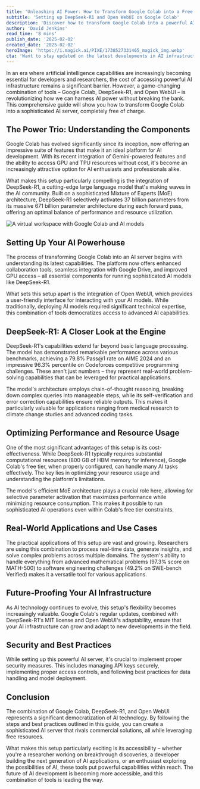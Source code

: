 ```yaml
---
title: 'Unleashing AI Power: How to Transform Google Colab into a Free AI Powerhouse'
subtitle: 'Setting up DeepSeek-R1 and Open WebUI on Google Colab'
description: 'Discover how to transform Google Colab into a powerful AI server using DeepSeek-R1 and Open WebUI, completely free of charge. Learn about the platform's enhanced capabilities, integration techniques, and real-world applications in this comprehensive guide.'
author: 'David Jenkins'
read_time: '8 mins'
publish_date: '2025-02-02'
created_date: '2025-02-02'
heroImage: 'https://i.magick.ai/PIXE/1738527331465_magick_img.webp'
cta: 'Want to stay updated on the latest developments in AI infrastructure and cloud computing? Follow us on LinkedIn for exclusive insights, tutorials, and expert discussions on maximizing free AI resources.'
---
```


In an era where artificial intelligence capabilities are increasingly becoming essential for developers and researchers, the cost of accessing powerful AI infrastructure remains a significant barrier. However, a game-changing combination of tools – Google Colab, DeepSeek-R1, and Open WebUI – is revolutionizing how we can harness AI power without breaking the bank. This comprehensive guide will show you how to transform Google Colab into a sophisticated AI server, completely free of charge.

## The Power Trio: Understanding the Components

Google Colab has evolved significantly since its inception, now offering an impressive suite of features that make it an ideal platform for AI development. With its recent integration of Gemini-powered features and the ability to access GPU and TPU resources without cost, it's become an increasingly attractive option for AI enthusiasts and professionals alike.

What makes this setup particularly compelling is the integration of DeepSeek-R1, a cutting-edge large language model that's making waves in the AI community. Built on a sophisticated Mixture of Experts (MoE) architecture, DeepSeek-R1 selectively activates 37 billion parameters from its massive 671 billion parameter architecture during each forward pass, offering an optimal balance of performance and resource utilization.

![A virtual workspace with Google Colab and AI models](https://i.magick.ai/PIXE/1738527331469_magick_img.webp)

## Setting Up Your AI Powerhouse

The process of transforming Google Colab into an AI server begins with understanding its latest capabilities. The platform now offers enhanced collaboration tools, seamless integration with Google Drive, and improved GPU access – all essential components for running sophisticated AI models like DeepSeek-R1.

What sets this setup apart is the integration of Open WebUI, which provides a user-friendly interface for interacting with your AI models. While traditionally, deploying AI models required significant technical expertise, this combination of tools democratizes access to advanced AI capabilities.

## DeepSeek-R1: A Closer Look at the Engine

DeepSeek-R1's capabilities extend far beyond basic language processing. The model has demonstrated remarkable performance across various benchmarks, achieving a 79.8% Pass@1 rate on AIME 2024 and an impressive 96.3% percentile on Codeforces competitive programming challenges. These aren't just numbers – they represent real-world problem-solving capabilities that can be leveraged for practical applications.

The model's architecture employs chain-of-thought reasoning, breaking down complex queries into manageable steps, while its self-verification and error correction capabilities ensure reliable outputs. This makes it particularly valuable for applications ranging from medical research to climate change studies and advanced coding tasks.

## Optimizing Performance and Resource Usage

One of the most significant advantages of this setup is its cost-effectiveness. While DeepSeek-R1 typically requires substantial computational resources (800 GB of HBM memory for inference), Google Colab's free tier, when properly configured, can handle many AI tasks effectively. The key lies in optimizing your resource usage and understanding the platform's limitations.

The model's efficient MoE architecture plays a crucial role here, allowing for selective parameter activation that maximizes performance while minimizing resource consumption. This makes it possible to run sophisticated AI operations even within Colab's free tier constraints.

## Real-World Applications and Use Cases

The practical applications of this setup are vast and growing. Researchers are using this combination to process real-time data, generate insights, and solve complex problems across multiple domains. The system's ability to handle everything from advanced mathematical problems (97.3% score on MATH-500) to software engineering challenges (49.2% on SWE-bench Verified) makes it a versatile tool for various applications.

## Future-Proofing Your AI Infrastructure

As AI technology continues to evolve, this setup's flexibility becomes increasingly valuable. Google Colab's regular updates, combined with DeepSeek-R1's MIT license and Open WebUI's adaptability, ensure that your AI infrastructure can grow and adapt to new developments in the field.

## Security and Best Practices

While setting up this powerful AI server, it's crucial to implement proper security measures. This includes managing API keys securely, implementing proper access controls, and following best practices for data handling and model deployment.

## Conclusion

The combination of Google Colab, DeepSeek-R1, and Open WebUI represents a significant democratization of AI technology. By following the steps and best practices outlined in this guide, you can create a sophisticated AI server that rivals commercial solutions, all while leveraging free resources.

What makes this setup particularly exciting is its accessibility – whether you're a researcher working on breakthrough discoveries, a developer building the next generation of AI applications, or an enthusiast exploring the possibilities of AI, these tools put powerful capabilities within reach. The future of AI development is becoming more accessible, and this combination of tools is leading the way.